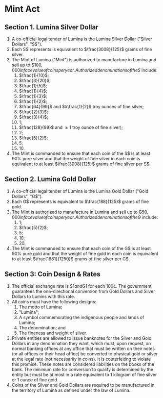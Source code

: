 # Mint Act

## Section 1. Lumina Silver Dollar
1. A co-official legal tender of Lumina is the Lumina Silver Dollar ("Silver Dollars", "S$").
2. Each S$ represents is equivalent to $\frac{3008}{125}$ grams of fine silver.
3. The Mint of Lumina ("Mint") is authorized to manufacture in Lumina and sell up to S$100,000 in face value of coins per year. Authorized denominations of the S$ include:
    1.  $\frac{1}{10}$;
    2.  $\frac{3}{20}$;
    3.  $\frac{1}{5}$;
    4.  $\frac{1}{4}$;
    5.  $\frac{1}{3}$;
    6.  $\frac{1}{2}$;
    7.  $\frac{64}{99}$ and $≥\frac{1}{2}$ troy ounces of fine silver;
    8.  $\frac{2}{3}$;
    9.  $\frac{3}{4}$;
    10.  1;
    11.  $\frac{128}{99}$ and $≥1$ troy ounce of fine silver);
    12.  2;
    13.  $\frac{5}{2}$;
    14.  5;
    15.  10\.
5. The Mint is commanded to ensure that each coin of the S$ is at least 90% pure silver and that the weight of fine silver in each coin is equivalent to at least $\frac{3008}{125}$ grams of fine silver per S$.

## Section 2. Lumina Gold Dollar
1. A co-official legal tender of Lumina is the Lumina Gold Dollar ("Gold Dollars", "G$").
2. Each G$ represents is equivalent to $\frac{188}{125}$ grams of fine gold.
3. The Mint is authorized to manufacture in Lumina and sell up to G$50,000 in face value of coins per year. Authorized denominations of the G$ include:
    1. 1;
    2. $\frac{5}{2}$;
    3. 5;
    4. 10;
    5. 20\.
5. The Mint is commanded to ensure that each coin of the G$ is at least 90% pure gold and that the weight of fine gold in each coin is equivalent to at least $\frac{1881}{1250}$ grams of fine silver per G$.

## Section 3: Coin Design & Rates
1. The official exchange rate is S$1 and G$1 for each 100Ł. The government guarantees the one-directional conversion from Gold Dollars and Silver Dollars to Lumins with this rate.
2. All coins must have the following designs:
    1. The motto of Lumina;
    2. "Lumina";
    3. A symbol commemorating the indigenous people and lands of Lumina;
    4. The denomination; and
    5. The fineness and weight of silver.
3. Private entities are allowed to issue banknotes for the Silver and Gold Dollars in any denomination they want, which must, upon request, on normal banking offices at any office that must be written on their notes (or all offices or their head office) be converted to physical gold or silver at the legal rate (not necessarily in coins). It is couterfeiting to violate this promise. These notes are considered liabilities on the books of the bank. The minimum rate for conversion to qualify is determined by the entity but must be at most in a rate equivalent to 1 kilogram of fine silver or 1 ounce of fine gold.
4. Coins of the Silver and Gold Dollars are required to be manufactured in the territory of Lumina as defined under the law of Lumina.
